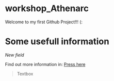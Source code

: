 # workshop_Athenarc

Welcome to my first Github Project!!!  (:

# Some usefull information 
*New field*

Find out more information in: [Press here](https://fpsom.github.io/2019-07-15-ttt-ELIXIR-Athens/)

> Textbox

